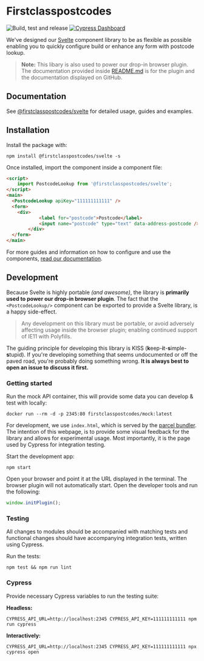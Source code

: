 # Firstclasspostcodes
![Build, test and release](https://github.com/firstclasspostcodes/firstclasspostcodes-js-plugin/workflows/Build,%20test%20and%20release/badge.svg) [![Cypress Dashboard](https://img.shields.io/badge/cypress-dashboard-brightgreen.svg)](https://dashboard.cypress.io/projects/hu4kvr/runs)

We've designed our [Svelte](https://svelte.dev) component library to be as flexible as possible enabling you to quickly configure build or enhance any form with postcode lookup.

> **Note:** This libary is also used to power our drop-in browser plugin. The documentation provided inside [README.md](/README.md) is for the plugin and the documentation displayed on GitHub.

## Documentation
See [@firstclasspostcodes/svelte](https://docs.firstclasspostcodes.com/js/svelte) for detailed usage, guides and examples.

## Installation
Install the package with:

```
npm install @firstclasspostcodes/svelte -s
```

Once installed, import the component inside a component file:

```html
<script>
	import PostcodeLookup from '@firstclasspostcodes/svelte';
</script>
<main>
  <PostcodeLookup apiKey="111111111111" />
  <form>
    <div>
			<label for="postcode">Postcode</label>
			<input name="postcode" type="text" data-address-postcode />
		</div>
  </form>
</main>
```

For more guides and information on how to configure and use the components, [read our documentation](https://docs.firstclasspostcodes.com/js/svelte).

## Development
Because Svelte is highly portable _(and awesome)_, the library is **primarily used to power our drop-in browser plugin**. The fact that the `<PostcodeLookup/>` component can be exported to provide a Svelte library, is a happy side-effect.

> Any development on this library must be portable, or avoid adversely affecting usage inside the browser plugin; enabling continued support of IE11 with Polyfills. 

The guiding principle for developing this library is KISS (**k**eep-**i**t-**s**imple-**s**tupid). If you're developing something that seems undocumented or off the paved road, you're probably doing something wrong. **It is always best to open an issue to discuss it first.**

### Getting started
Run the mock API container, this will provide some data you can develop & test with locally:

```
docker run --rm -d -p 2345:80 firstclasspostcodes/mock:latest
```

For development, we use `index.html`, which is served by the [parcel bundler](https://parceljs.org). The intention of this webpage, is to provide some visual feedback for the library and allows for experimental usage. Most importantly, it is the page used by Cypress for integration testing.

Start the development app:

```
npm start
```

Open your browser and point it at the URL displayed in the terminal. The browser plugin will not automatically start. Open the developer tools and run the following:

```js
window.initPlugin();
```

### Testing
All changes to modules should be accompanied with matching tests and functional changes should have accompanying integration tests, written using Cypress.

Run the tests:

```
npm test && npm run lint
```

### Cypress
Provide necessary Cypress variables to run the testing suite:

**Headless:**

```
CYPRESS_API_URL=http://localhost:2345 CYPRESS_API_KEY=111111111111 npm run cypress
```

**Interactively:**

```
CYPRESS_API_URL=http://localhost:2345 CYPRESS_API_KEY=111111111111 npx cypress open
```